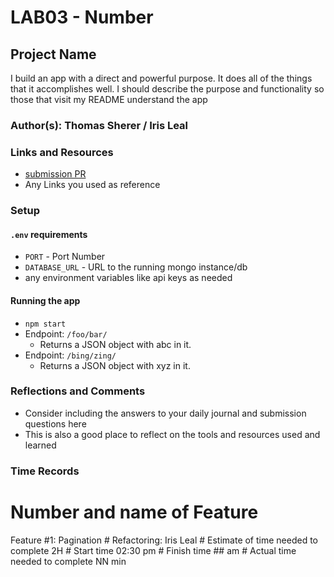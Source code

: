 # LAB03 - Number
## Project Name
I build an app with a direct and powerful purpose. It does all of the things that it accomplishes well. I should describe the purpose and functionality so those that visit my README understand the app
### Author(s): Thomas Sherer	/ Iris Leal
### Links and Resources
* [submission PR](http://xyz.com)
* Any Links you used as reference
### Setup
#### `.env` requirements
* `PORT` - Port Number
* `DATABASE_URL` - URL to the running mongo instance/db
* any environment variables like api keys as needed
#### Running the app
* `npm start`
* Endpoint: `/foo/bar/`
  * Returns a JSON object with abc in it.
* Endpoint: `/bing/zing/`
  * Returns a JSON object with xyz in it.
### Reflections and Comments
* Consider including the answers to your daily journal and submission questions here
* This is also a good place to reflect on the tools and resources used and learned
### Time Records
# Number and name of Feature
Feature #1: Pagination
	# Refactoring: Iris Leal
	# Estimate of time needed to complete
	2H
	# Start time
	02:30 pm
	# Finish time
	## am
	# Actual time needed to complete
	NN min